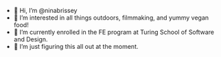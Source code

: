 - 👋 Hi, I’m @ninabrissey
- 👀 I’m interested in all things outdoors, filmmaking, and yummy vegan food! 
- 🌱 I’m currently enrolled in the FE program at Turing School of Software and Design.
- 💞️ I’m just figuring this all out at the moment.

<!---
ninabrissey/ninabrissey is a ✨ special ✨ repository because its `README.md` (this file) appears on your GitHub profile.
You can click the Preview link to take a look at your changes.
--->
